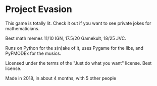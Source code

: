 # **Project Evasion**

This game is totally lit. Check it out if you want to see private jokes for mathematicians.

Best math memes 11/10 IGN, 17.5/20 Gamekult, 18/25 JVC.

Runs on Python for the s(n)ake of it, uses Pygame for the libs, and PyFMODEx for the musics.

Licensed under the terms of the "Just do what you want" license. Best license.


Made in 2018, in about 4 months, with 5 other people